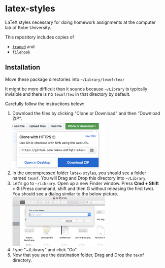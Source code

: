 # latex-styles

LaTeX styles necessary for doing homework assignments at the computer lab of Kobe University.

This repository includes copies of

- [`framed`](https://www.ctan.org/pkg/framed) and
- [`filehook`](https://www.ctan.org/pkg/filehook)

## Installation

Move these package directories into `~/Library/texmf/tex/`

It might be more difficult than it sounds because `~/Library` is
typically invisible and there is no `texmf/tex` in that directory by default.

Carefully follow the instructions below:

1. Download the files by clicking "Clone or Download" and then "Download ZIP".  
   <img src="images/download.png" width="300px">
2. In the uncompressed folder `latex-styles`, you should see
   a folder named `texmf`. You will Drag and Drop this directory
   into `~/Library`.
3. Let's go to `~/Library`. Open up a new Finder window. Press
   **Cmd + Shift + G** (Press command, shift and then G without
   releasing the first two). You should see a dialog similar to
   the below picture.
   <img src="images/cmd-shift-g.png" width="300px">  
4. Type "~/Library" and click "Go".
5. Now that you see the destination folder, Drag and Drop the
   `texmf` directory.
